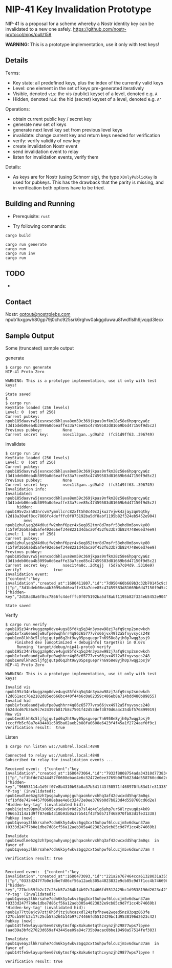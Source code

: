 # NIP-41 Key Invalidation Prototype

NIP-41 is a proposal for a scheme whereby a Nostr identity key can be invalidated to a new one safely.
https://github.com/nostr-protocol/nips/pull/158

__WARNING:__ This is a prototype implementation, use it only with test keys!

## Details

Terms:
- Key state: all predefined keys, plus the index of the currently valid keys
- Level: one element in the set of keys pre-generated iteratively
- Visible, denoted `vis`: the vis (public) keyset of a level, denoted e.g. `A`
- Hidden, denoted `hid`: the hid (secret) keyset of a level, denoted e.g. `A'`

Operations:
- obtain current public key / secret key
- generate new set of keys
- generate next level key set from previous level keys
- invalidate: change current key and return keys needed for verification
- verify: verify validity of new key
- create invalidation Nostr event
- send invalidation event to relay
- listen for invalidation events, verify them

Details:
- As keys are for Nostr (using Schnorr sig), the type `XOnlyPublicKey` is used for pubkeys. This has the drawback that the parity is missing, and in verification both options have to be tried.


## Building and Running

- Prerequisite: `rust`

- Try following commands:

```
cargo build

cargo run generate
cargo run
cargo run inv
cargo run
```

## TODO

-


## Contact

Nostr: optout@nostrplebs.com npub1kxgpwh80gp79j0chc925srk6rghw0akggduwau8fwdflslh9jvqqd3lecx


## Sample Output

Some (truncated) sample output

generate
```
$ cargo run generate
NIP-41 Proto Zero

WARNING: This is a prototype implementation, use it only with test keys!

State saved
$ 
$ cargo run
KeyState loaded (256 levels)
Level: 0  (out of 256)
Current pubkey:     	 npub185daavrw5jesnxsdd6hluva8em59c369jkpas9nfkm28z58e6hpqrqya6z  (3d1bdeb06ea4b3099a0d6eaffe33a7cee85c47459583d81669b6d47150f9d5c2)
Previous pubkey:    	 None
Current secret key: 	 nsec1l3gan..yd9ah2  (fc51d9ff63..396749)
```

invalidate
```
$ cargo run inv
KeyState loaded (256 levels)
Level: 0  (out of 256)
Current pubkey:     	 npub185daavrw5jesnxsdd6hluva8em59c369jkpas9nfkm28z58e6hpqrqya6z  (3d1bdeb06ea4b3099a0d6eaffe33a7cee85c47459583d81669b6d47150f9d5c2)
Previous pubkey:    	 None
Current secret key: 	 nsec1l3gan..yd9ah2  (fc51d9ff63..396749)
Invalidation info:
Invalidated:       	 npub185daavrw5jesnxsdd6hluva8em59c369jkpas9nfkm28z58e6hpqrqya6z  (3d1bdeb06ea4b3099a0d6eaffe33a7cee85c47459583d81669b6d47150f9d5c2)
     hidden:       	 npub195v2xzn03nrcvm7ymmllcrc82xft5h0c40c3jkuz7vjwk4zjayzqn9qtky  (2d18a30a6f8cc7866fc4defffc0f075192ba5df8abf1195b82f324eb5452e904)
        new:       	 npub1zhulyeg2d4d0ujfw2mhnf6pzr4x6eg852tmr8d7msfr53ehd0m5svvky80  (15f9f2650a6d5afe492e56ef34e8221d4daca0f452f633b7db824748e6ed7ee9)
Level: 1  (out of 256)
Current pubkey:     	 npub1zhulyeg2d4d0ujfw2mhnf6pzr4x6eg852tmr8d7msfr53ehd0m5svvky80  (15f9f2650a6d5afe492e56ef34e8221d4daca0f452f633b7db824748e6ed7ee9)
Previous pubkey:    	 npub185daavrw5jesnxsdd6hluva8em59c369jkpas9nfkm28z58e6hpqrqya6z  (3d1bdeb06ea4b3099a0d6eaffe33a7cee85c47459583d81669b6d47150f9d5c2)
Current secret key: 	 nsec1t4a8c..2dtqjj  (5d7a7c04d9..5310e9)
verify?         	 true
Invalidation event: 
{"content":"key invalidation","created_at":1680411807,"id":"7d950460b669b3c32b70145c9cb11343815cbc1b350ab976ed78ea6f30da5540","kind":13,"pubkey":"15f9f2650a6d5afe492e56ef34e8221d4daca0f452f633b7db824748e6ed7ee9","sig":"10d004d1e37a25247849a7093c21a83c3fae39777ac1ace609c4e96832a8708a2332251fe58eee637c43b37718cccbfd897904b7c375825dfb7154850265323a","tags":[["p","3d1bdeb06ea4b3099a0d6eaffe33a7cee85c47459583d81669b6d47150f9d5c2"],["hidden-key","2d18a30a6f8cc7866fc4defffc0f075192ba5df8abf1195b82f324eb5452e904"]]}

State saved
```

Verify
```
$ cargo run verify npub195z34nrkuggzmp0dve4ugs85fdkq5q34n3yxaw98zj7afq9cnp2sncwkch npub1vfxu6eandjw8ufpe0wqhhrr4q86z65777vrs66jvx49l2a5fnyvsycs248 npub1en8lkh8c5ljfgjqutpd6q2ht9wy05psguepr7n6958e8yjh0p7wqg3psj9
    Finished dev [unoptimized + debuginfo] target(s) in 0.07s
     Running `target/debug/nip41-proto0 verify npub195z34nrkuggzmp0dve4ugs85fdkq5q34n3yxaw98zj7afq9cnp2sncwkch npub1vfxu6eandjw8ufpe0wqhhrr4q86z65777vrs66jvx49l2a5fnyvsycs248 npub1en8lkh8c5ljfgjqutpd6q2ht9wy05psguepr7n6958e8yjh0p7wqg3psj9`
NIP-41 Proto Zero

WARNING: This is a prototype implementation, use it only with test keys!

Invalid vis     	 npub195z34nrkuggzmp0dve4ugs85fdkq5q34n3yxaw98zj7afq9cnp2sncwkch  (2d051acc76e2102d85ed666bc440f44b6c0a02359c486eb8a714bdd480b89855)
Invalid hid     	 npub1vfxu6eandjw8ufpe0wqhhrr4q86z65777vrs66jvx49l2a5fnyvsycs248  (624dcd67b36c9c7e24397b817b8c7501f42d53def3070d6a4c354bf576899919)
New vis         	 npub1en8lkh8c5ljfgjqutpd6q2ht9wy05psguepr7n6958e8yjh0p7wqg3psj9  (cccffb5cf8a7e494481c585ba02aeb2b88fa0608e6423f4f45a1f2724aef0f9c)
Verification result:  true
```

Listen
```
$ cargo run listen ws://umbrel.local:4848

Connected to relay ws://umbrel.local:4848
Subscribed to relay for invalidation events ...

Received event:  {"content":"key invalidation","created_at":1680473064,"id":"7932f8808754ada34310d7738344a9f279d8944bf49c12e7238d248417b93d89","kind":13,"pubkey":"0333d247f7b0e1dbe7d86cf56a12aeb305a4023832e9cb85c9d7f1cc4b74669b","sig":"bc24dc86f0eb8bb69aed1492cdc803e5a6f8dd9cf78f422767760aafb4664f894913540cfe898053f4a34e6e3281abf084130e7d2f5eeae632ee47b2bb1a8ec0","tags":[["p","cf1bfde74244457f0608ebae4e6c32472e0ee3769b0d7b823d4d558760cd6d2e"],["hidden-key","96653114a1d9ff07e8b4310b93b0a37b541f43f50571f468970fb83d1fe31338"]]}
'P-tag' (invalidated):               npub1eudlme6zg3zh7psgawhyumpjguhqacmknvxhhq3af42cwcxdd5hqr3m0qs  (cf1bfde74244457f0608ebae4e6c32472e0ee3769b0d7b823d4d558760cd6d2e)
'Hidden-key-tag' (invalidated hid):  npub1jejnz99pm8ls0695xy9e8v9r0d2p7sl4q4clg6yhp7ur68lrzvuq8z4k09  (96653114a1d9ff07e8b4310b93b0a37b541f43f50571f468970fb83d1fe31338)
Pubkey (new):                        npub1qveay3lhkrsahe7cdn6k5y4wkvz6gq3cxt5uhpwf6lcucjm5v6dswn37am  (0333d247f7b0e1dbe7d86cf56a12aeb305a4023832e9cb85c9d7f1cc4b74669b)

Invalidate  npub1eudlme6zg3zh7psgawhyumpjguhqacmknvxhhq3af42cwcxdd5hqr3m0qs  in favor of  npub1qveay3lhkrsahe7cdn6k5y4wkvz6gq3cxt5uhpwf6lcucjm5v6dswn37am !

Verification result: true 


Received event:  {"content":"key invalidation","created_at":1680473093,"id":"221a2e767464cca61328031a355c06268291adcff369bdee15df0588dc61c6bb","kind":13,"pubkey":"aad39a3bfd27023d659af43445ee09a84c735b9acac0bbe18498a57514fef383","sig":"d54fb94e4a4a2101e39b36525b42b7b6d791303b350314858610a0d7f5406e218e79a1f29ae3901b7e18a2f4c8630efaabf35e7d29cc0ce62d9d514c393ad4ee","tags":[["p","0333d247f7b0e1dbe7d86cf56a12aeb305a4023832e9cb85c9d7f1cc4b74669b"],["hidden-key","27bcb59fb2c17c25cb57a264b14b97c74466fd5512429bc1d9538196d2623c42"]]}
'P-tag' (invalidated):               npub1qveay3lhkrsahe7cdn6k5y4wkvz6gq3cxt5uhpwf6lcucjm5v6dswn37am  (0333d247f7b0e1dbe7d86cf56a12aeb305a4023832e9cb85c9d7f1cc4b74669b)
'Hidden-key-tag' (invalidated hid):  npub1y77tt8ajc97ztj6h5fjtzjuhcazxdl24zfpfhswe2wqed5nz83pqz863fe  (27bcb59fb2c17c25cb57a264b14b97c74466fd5512429bc1d9538196d2623c42)
Pubkey (new):                        npub14tfe5wlayupr6ev67s6ytmsf4px8xku6etqthcvynzjh29877wps7lpyne  (aad39a3bfd27023d659af43445ee09a84c735b9acac0bbe18498a57514fef383)

Invalidate  npub1qveay3lhkrsahe7cdn6k5y4wkvz6gq3cxt5uhpwf6lcucjm5v6dswn37am  in favor of  npub14tfe5wlayupr6ev67s6ytmsf4px8xku6etqthcvynzjh29877wps7lpyne !

Verification result: true 
```
